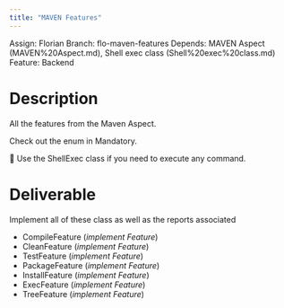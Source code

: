 ```yaml
---
title: "MAVEN Features"
---
```

Assign: Florian 
Branch: flo-maven-features
Depends: MAVEN Aspect (MAVEN%20Aspect.md), Shell exec class (Shell%20exec%20class.md)
Feature: Backend

# Description

All the features from the Maven Aspect.

Check out the enum in Mandatory.

<aside>
🧠 Use the ShellExec class if you need to execute any command.

</aside>

# Deliverable

Implement all of these class as well as the reports associated

- CompileFeature (*implement Feature*)
- CleanFeature (*implement Feature*)
- TestFeature (*implement Feature*)
- PackageFeature (*implement Feature*)
- InstallFeature (*implement Feature*)
- ExecFeature (*implement Feature*)
- TreeFeature (*implement Feature*)
